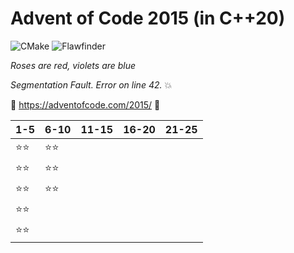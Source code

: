 # Advent of Code 2015 (in C++20)

![CMake](https://github.com/LesnyRumcajs/advent-of-cpp-2015/workflows/CMake/badge.svg)
![Flawfinder](https://github.com/LesnyRumcajs/advent-of-cpp-2015/workflows/flawfinder/badge.svg)

*Roses are red, violets are blue*

*Segmentation Fault. Error on line 42.*
💥

🎄 https://adventofcode.com/2015/ 🎄

| 1-5 | 6-10 | 11-15 | 16-20 | 21-25 |
|----|----|----|----|----|
| ⭐⭐ | ⭐⭐ |    |    |    |
| ⭐⭐ | ⭐⭐ |    |    |    |
| ⭐⭐ | ⭐⭐ |    |    |    |
| ⭐⭐ |    |    |    |    |
| ⭐⭐ |    |    |    |    |
